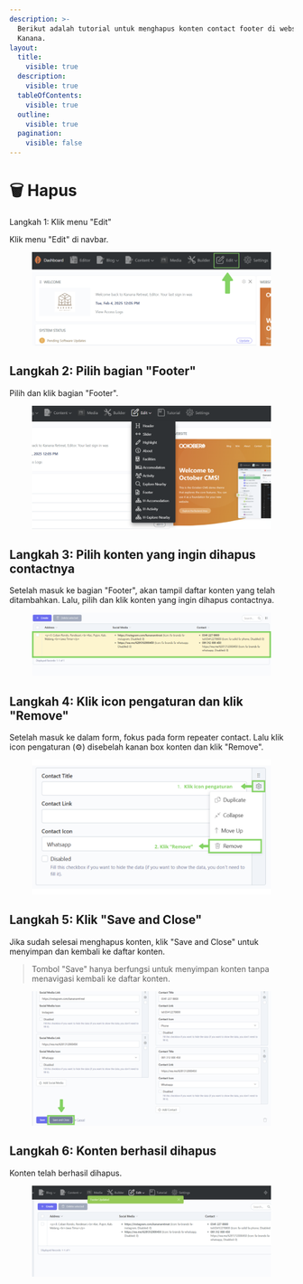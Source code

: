 ```yaml
---
description: >-
  Berikut adalah tutorial untuk menghapus konten contact footer di website
  Kanana.
layout:
  title:
    visible: true
  description:
    visible: true
  tableOfContents:
    visible: true
  outline:
    visible: true
  pagination:
    visible: false
---
```


# 🗑️ Hapus

Langkah 1: Klik menu "Edit"

Klik menu "Edit" di navbar.

<figure><img src="../../.gitbook/assets/1_All.png" alt=""><figcaption></figcaption></figure>

## Langkah 2: Pilih bagian "Footer"

Pilih dan klik bagian "Footer".

<figure><img src="../../.gitbook/assets/2_All (1).png" alt=""><figcaption></figcaption></figure>

## Langkah 3: Pilih konten yang ingin dihapus contactnya

Setelah masuk ke bagian "Footer",  akan tampil daftar konten yang telah ditambahkan. Lalu, pilih dan klik konten yang ingin dihapus contactnya.

<figure><img src="../../.gitbook/assets/3_footer_alamat.png" alt=""><figcaption></figcaption></figure>

## Langkah 4: Klik icon pengaturan dan klik "Remove"

Setelah masuk ke dalam form, fokus pada form repeater contact. Lalu klik icon pengaturan (⚙️) disebelah kanan box konten dan klik "Remove".

<figure><img src="../../.gitbook/assets/delete_contact.png" alt=""><figcaption></figcaption></figure>

## Langkah 5: Klik "Save and Close"

Jika sudah selesai menghapus konten, klik "Save and Close" untuk menyimpan dan kembali ke daftar konten.

> Tombol "Save" hanya berfungsi untuk menyimpan konten tanpa menavigasi kembali ke daftar konten.

<figure><img src="../../.gitbook/assets/5_footer_alamat.png" alt=""><figcaption></figcaption></figure>

## Langkah 6: Konten berhasil dihapus

Konten telah berhasil dihapus.

<figure><img src="../../.gitbook/assets/6_footer_alamat.png" alt=""><figcaption></figcaption></figure>
